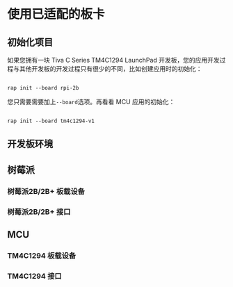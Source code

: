 # 使用已适配的板卡

## 初始化项目

如果您拥有一块 Tiva C Series TM4C1294 LaunchPad 开发板，您的应用开发过程与其他开发板的开发过程只有很少的不同，比如创建应用时的初始化：

```shell

rap init --board rpi-2b
```

您只需要需要加上```--board```选项。再看看 MCU 应用的初始化：

```shell

rap init --board tm4c1294-v1
```

## 开发板环境

## 树莓派

### 树莓派2B/2B+ 板载设备

### 树莓派2B/2B+ 接口

## MCU

### TM4C1294 板载设备

### TM4C1294 接口
